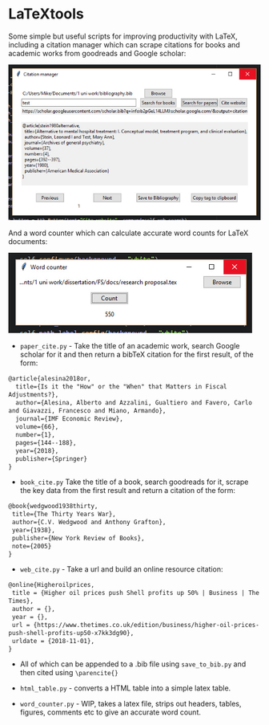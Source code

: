 # LaTeXtools

Some simple but useful scripts for improving productivity with LaTeX, including a citation manager which can scrape citations for books and academic works from goodreads and Google scholar:

![](images/gui_demo.jpg)

And a word counter which can calculate accurate word counts for LaTeX documents:

![](images/word_counter_demo.jpg)

* `paper_cite.py` - Take the title of an academic work, search Google scholar for it and then return a bibTeX citation for the first result, of the form:
```
@article{alesina2018or,
  title={Is it the "How" or the "When" that Matters in Fiscal Adjustments?},
  author={Alesina, Alberto and Azzalini, Gualtiero and Favero, Carlo and Giavazzi, Francesco and Miano, Armando},
  journal={IMF Economic Review},
  volume={66},
  number={1},
  pages={144--188},
  year={2018},
  publisher={Springer}
}
```

* `book_cite.py` Take the title of a book, search goodreads for it, scrape the key data from the first result and return a citation of the form:
```
@book{wedgwood1938thirty,
 title={The Thirty Years War},
 author={C.V. Wedgwood and Anthony Grafton},
 year={1938},
 publisher={New York Review of Books},
 note={2005}
}
```

* `web_cite.py` - Take a url and build an online resource citation:
```
@online{Higheroilprices,
 title = {Higher oil prices push Shell profits up 50% | Business | The Times},
 author = {},
 year = {},
 url = {https://www.thetimes.co.uk/edition/business/higher-oil-prices-push-shell-profits-up50-x7kk3dg90},
 urldate = {2018-11-01},
}
```

* All of which can be appended to a .bib file using `save_to_bib.py` and then cited using `\parencite{}`

* `html_table.py` - converts a HTML table into a simple latex table.

* `word_counter.py` - WIP, takes a latex file, strips out headers, tables, figures, comments etc to give an accurate word count.
